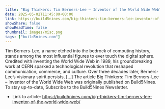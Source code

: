 ```yaml
---
title: "Big Thinkers: Tim Berners-Lee – Inventor of the World Wide Web"
date: 2025-05-02T11:45:00+00:00
link: https://build5nines.com/big-thinkers-tim-berners-lee-inventor-of-the-world-wide-web/
showShare: false
showReadTime: false
thumbnail: images/misc.png
tags: ["build5nines.com"]
---
```

Tim Berners-Lee, a name etched into the bedrock of computing history, stands among the most influential figures to ever touch the digital sphere. Credited with inventing the World Wide Web in 1989, his groundbreaking work at CERN sparked a technological revolution that reshaped communication, commerce, and culture. Over three decades later, Berners-Lee’s visionary spirit persists, […]
The article Big Thinkers: Tim Berners-Lee – Inventor of the World Wide Web was originally published on Build5Nines. To stay up-to-date, Subscribe to the Build5Nines Newsletter.

- Link to article: https://build5nines.com/big-thinkers-tim-berners-lee-inventor-of-the-world-wide-web/